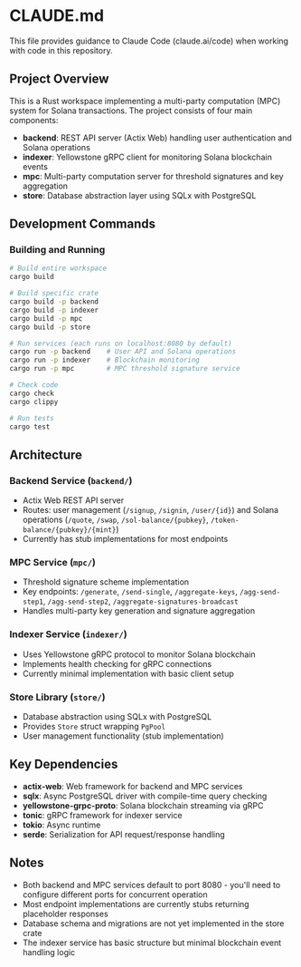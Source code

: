 # CLAUDE.md

This file provides guidance to Claude Code (claude.ai/code) when working with code in this repository.

## Project Overview

This is a Rust workspace implementing a multi-party computation (MPC) system for Solana transactions. The project consists of four main components:

- **backend**: REST API server (Actix Web) handling user authentication and Solana operations
- **indexer**: Yellowstone gRPC client for monitoring Solana blockchain events
- **mpc**: Multi-party computation server for threshold signatures and key aggregation
- **store**: Database abstraction layer using SQLx with PostgreSQL

## Development Commands

### Building and Running
```bash
# Build entire workspace
cargo build

# Build specific crate
cargo build -p backend
cargo build -p indexer  
cargo build -p mpc
cargo build -p store

# Run services (each runs on localhost:8080 by default)
cargo run -p backend    # User API and Solana operations
cargo run -p indexer    # Blockchain monitoring
cargo run -p mpc        # MPC threshold signature service

# Check code
cargo check
cargo clippy

# Run tests
cargo test
```

## Architecture

### Backend Service (`backend/`)
- Actix Web REST API server
- Routes: user management (`/signup`, `/signin`, `/user/{id}`) and Solana operations (`/quote`, `/swap`, `/sol-balance/{pubkey}`, `/token-balance/{pubkey}/{mint}`)
- Currently has stub implementations for most endpoints

### MPC Service (`mpc/`)
- Threshold signature scheme implementation
- Key endpoints: `/generate`, `/send-single`, `/aggregate-keys`, `/agg-send-step1`, `/agg-send-step2`, `/aggregate-signatures-broadcast`
- Handles multi-party key generation and signature aggregation

### Indexer Service (`indexer/`)
- Uses Yellowstone gRPC protocol to monitor Solana blockchain
- Implements health checking for gRPC connections
- Currently minimal implementation with basic client setup

### Store Library (`store/`)
- Database abstraction using SQLx with PostgreSQL
- Provides `Store` struct wrapping `PgPool`
- User management functionality (stub implementation)

## Key Dependencies

- **actix-web**: Web framework for backend and MPC services
- **sqlx**: Async PostgreSQL driver with compile-time query checking
- **yellowstone-grpc-proto**: Solana blockchain streaming via gRPC
- **tonic**: gRPC framework for indexer service
- **tokio**: Async runtime
- **serde**: Serialization for API request/response handling

## Notes

- Both backend and MPC services default to port 8080 - you'll need to configure different ports for concurrent operation
- Most endpoint implementations are currently stubs returning placeholder responses
- Database schema and migrations are not yet implemented in the store crate
- The indexer service has basic structure but minimal blockchain event handling logic
